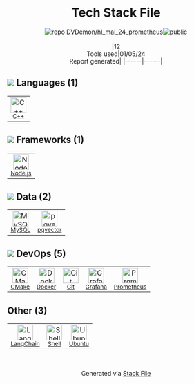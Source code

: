 <!--
&lt;--- Readme.md Snippet without images Start ---&gt;
## Tech Stack
DVDemon/hl_mai_24_prometheus is built on the following main stack:

- [Node.js](http://nodejs.org/) – Frameworks (Full Stack)
- [MySQL](http://www.mysql.com) – Databases
- [C++](http://www.cplusplus.com/) – Languages
- [CMake](http://www.cmake.org/) – Java Build Tools
- [Prometheus](http://prometheus.io/) – Monitoring Tools
- [Grafana](http://grafana.org/) – Monitoring Tools
- [Ubuntu](http://www.ubuntu.com/) – Operating Systems
- [Shell](https://en.wikipedia.org/wiki/Shell_script) – Shells
- [LangChain](https://github.com/hwchase17/langchain) – Large Language Model Tools
- [pgvector](https://github.com/pgvector/pgvector/) – Database Tools
- [Docker](https://www.docker.com/) – Virtual Machine Platforms & Containers

Full tech stack [here](/techstack.md)

&lt;--- Readme.md Snippet without images End ---&gt;

&lt;--- Readme.md Snippet with images Start ---&gt;
## Tech Stack
DVDemon/hl_mai_24_prometheus is built on the following main stack:

- <img width='25' height='25' src='https://img.stackshare.io/service/1011/n1JRsFeB_400x400.png' alt='Node.js'/> [Node.js](http://nodejs.org/) – Frameworks (Full Stack)
- <img width='25' height='25' src='https://img.stackshare.io/service/1025/logo-mysql-170x170.png' alt='MySQL'/> [MySQL](http://www.mysql.com) – Databases
- <img width='25' height='25' src='https://img.stackshare.io/service/1049/cplusplus.png' alt='C++'/> [C++](http://www.cplusplus.com/) – Languages
- <img width='25' height='25' src='https://img.stackshare.io/service/2424/0UlUI_y1_400x400.jpg' alt='CMake'/> [CMake](http://www.cmake.org/) – Java Build Tools
- <img width='25' height='25' src='https://img.stackshare.io/service/2501/default_3cf1b307194b26782be5cb209d30360580ae5b3c.png' alt='Prometheus'/> [Prometheus](http://prometheus.io/) – Monitoring Tools
- <img width='25' height='25' src='https://img.stackshare.io/service/2645/default_8f9d552b144493679449b16c79647da5787e808b.jpg' alt='Grafana'/> [Grafana](http://grafana.org/) – Monitoring Tools
- <img width='25' height='25' src='https://img.stackshare.io/service/3511/cof_orange_hex.jpg' alt='Ubuntu'/> [Ubuntu](http://www.ubuntu.com/) – Operating Systems
- <img width='25' height='25' src='https://img.stackshare.io/service/4631/default_c2062d40130562bdc836c13dbca02d318205a962.png' alt='Shell'/> [Shell](https://en.wikipedia.org/wiki/Shell_script) – Shells
- <img width='25' height='25' src='https://img.stackshare.io/service/48790/default_5b6c6b73f1ff3775c85d2a1ba954cb87e30cbf13.jpg' alt='LangChain'/> [LangChain](https://github.com/hwchase17/langchain) – Large Language Model Tools
- <img width='25' height='25' src='https://img.stackshare.io/service/109221/default_b888cdf5617d936aa6aacf130911906955508639.png' alt='pgvector'/> [pgvector](https://github.com/pgvector/pgvector/) – Database Tools
- <img width='25' height='25' src='https://img.stackshare.io/service/586/n4u37v9t_400x400.png' alt='Docker'/> [Docker](https://www.docker.com/) – Virtual Machine Platforms & Containers

Full tech stack [here](/techstack.md)

&lt;--- Readme.md Snippet with images End ---&gt;
-->
<div align="center">

# Tech Stack File
![](https://img.stackshare.io/repo.svg "repo") [DVDemon/hl_mai_24_prometheus](https://github.com/DVDemon/hl_mai_24_prometheus)![](https://img.stackshare.io/public_badge.svg "public")
<br/><br/>
|12<br/>Tools used|01/05/24 <br/>Report generated|
|------|------|
</div>

## <img src='https://img.stackshare.io/languages.svg'/> Languages (1)
<table><tr>
  <td align='center'>
  <img width='36' height='36' src='https://img.stackshare.io/service/1049/cplusplus.png' alt='C++'>
  <br>
  <sub><a href="http://www.cplusplus.com/">C++</a></sub>
  <br>
  <sub></sub>
</td>

</tr>
</table>

## <img src='https://img.stackshare.io/frameworks.svg'/> Frameworks (1)
<table><tr>
  <td align='center'>
  <img width='36' height='36' src='https://img.stackshare.io/service/1011/n1JRsFeB_400x400.png' alt='Node.js'>
  <br>
  <sub><a href="http://nodejs.org/">Node.js</a></sub>
  <br>
  <sub></sub>
</td>

</tr>
</table>

## <img src='https://img.stackshare.io/databases.svg'/> Data (2)
<table><tr>
  <td align='center'>
  <img width='36' height='36' src='https://img.stackshare.io/service/1025/logo-mysql-170x170.png' alt='MySQL'>
  <br>
  <sub><a href="http://www.mysql.com">MySQL</a></sub>
  <br>
  <sub></sub>
</td>

<td align='center'>
  <img width='36' height='36' src='https://img.stackshare.io/service/109221/default_b888cdf5617d936aa6aacf130911906955508639.png' alt='pgvector'>
  <br>
  <sub><a href="https://github.com/pgvector/pgvector/">pgvector</a></sub>
  <br>
  <sub></sub>
</td>

</tr>
</table>

## <img src='https://img.stackshare.io/devops.svg'/> DevOps (5)
<table><tr>
  <td align='center'>
  <img width='36' height='36' src='https://img.stackshare.io/service/2424/0UlUI_y1_400x400.jpg' alt='CMake'>
  <br>
  <sub><a href="http://www.cmake.org/">CMake</a></sub>
  <br>
  <sub></sub>
</td>

<td align='center'>
  <img width='36' height='36' src='https://img.stackshare.io/service/586/n4u37v9t_400x400.png' alt='Docker'>
  <br>
  <sub><a href="https://www.docker.com/">Docker</a></sub>
  <br>
  <sub></sub>
</td>

<td align='center'>
  <img width='36' height='36' src='https://img.stackshare.io/service/1046/git.png' alt='Git'>
  <br>
  <sub><a href="http://git-scm.com/">Git</a></sub>
  <br>
  <sub></sub>
</td>

<td align='center'>
  <img width='36' height='36' src='https://img.stackshare.io/service/2645/default_8f9d552b144493679449b16c79647da5787e808b.jpg' alt='Grafana'>
  <br>
  <sub><a href="http://grafana.org/">Grafana</a></sub>
  <br>
  <sub></sub>
</td>

<td align='center'>
  <img width='36' height='36' src='https://img.stackshare.io/service/2501/default_3cf1b307194b26782be5cb209d30360580ae5b3c.png' alt='Prometheus'>
  <br>
  <sub><a href="http://prometheus.io/">Prometheus</a></sub>
  <br>
  <sub></sub>
</td>

</tr>
</table>

## Other (3)
<table><tr>
  <td align='center'>
  <img width='36' height='36' src='https://img.stackshare.io/service/48790/default_5b6c6b73f1ff3775c85d2a1ba954cb87e30cbf13.jpg' alt='LangChain'>
  <br>
  <sub><a href="https://github.com/hwchase17/langchain">LangChain</a></sub>
  <br>
  <sub></sub>
</td>

<td align='center'>
  <img width='36' height='36' src='https://img.stackshare.io/service/4631/default_c2062d40130562bdc836c13dbca02d318205a962.png' alt='Shell'>
  <br>
  <sub><a href="https://en.wikipedia.org/wiki/Shell_script">Shell</a></sub>
  <br>
  <sub></sub>
</td>

<td align='center'>
  <img width='36' height='36' src='https://img.stackshare.io/service/3511/cof_orange_hex.jpg' alt='Ubuntu'>
  <br>
  <sub><a href="http://www.ubuntu.com/">Ubuntu</a></sub>
  <br>
  <sub></sub>
</td>

</tr>
</table>

<br/>
<div align='center'>

Generated via [Stack File](https://github.com/marketplace/stack-file)
